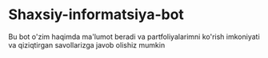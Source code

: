 # Shaxsiy-informatsiya-bot
Bu bot o'zim haqimda ma'lumot beradi va partfoliyalarimni ko'rish imkoniyati va qiziqtirgan savollarizga javob olishiz mumkin
